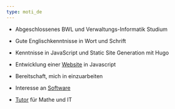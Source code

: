 ```yaml
---
type: moti_de
---
```


- Abgeschlossenes BWL und Verwaltungs-Informatik Studium
- Gute Englischkenntnisse in Wort und Schrift
- Kenntnisse in JavaScript und Static Site Generation mit Hugo
- Entwicklung einer [Website](https://tifun.netlify.app) in Javascript
- Bereitschaft, mich in einzuarbeiten

- Interesse an [Software](https://stackexchange.com/users/1886776/timo?tab=activity)
- [Tutor](https://tinh.netlify.app) für Mathe und IT